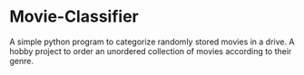# Movie-Classifier
A simple python program to categorize randomly stored movies in a drive.
A hobby project to order an unordered collection of movies according to their genre.
